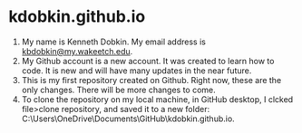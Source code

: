 # kdobkin.github.io
1. My name is Kenneth Dobkin. My email address is kbdobkin@my.wakeetch.edu.
2. My Github account is a new account. It was created to learn how to code. It is new and will have many updates in the near future.
3. This is my first repository created on Github. Right now, these are the only changes. There will be more changes to come.
4. To clone the repository on my local machine, in GitHub desktop, I clcked file>clone repository, and saved it to a new folder: C:\Users\OneDrive\Documents\GitHub\kdobkin.github.io.